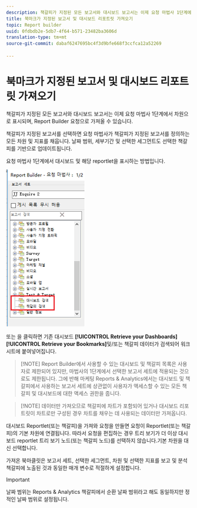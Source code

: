 ```yaml
---
description: 책갈피가 지정된 모든 보고서와 대시보드 보고서는 이제 요청 마법사 1단계에서 차원으로 표시되며, Report Builder 요청으로 가져올 수 있습니다.
title: 북마크가 지정된 보고서 및 대시보드 리포트릿 가져오기
topic: Report builder
uuid: 0fdbdb2e-5db7-4f64-b571-23482ba3606d
translation-type: tm+mt
source-git-commit: dabaf6247695bc4f3d9bfe668f3ccfca12a52269

---
```



# 북마크가 지정된 보고서 및 대시보드 리포트릿 가져오기

책갈피가 지정된 모든 보고서와 대시보드 보고서는 이제 요청 마법사 1단계에서 차원으로 표시되며, Report Builder 요청으로 가져올 수 있습니다.

책갈피가 지정된 보고서를 선택하면 요청 마법사가 책갈피가 지정된 보고서를 정의하는 모든 차원 및 지표를 채웁니다. 날짜 범위, 세부기간 및 선택한 세그먼트도 선택한 책갈피를 기반으로 업데이트됩니다.

요청 마법사 1단계에서 대시보드 및 해당 reportlet을 표시하는 방법입니다.

![](assets/import_dashboard_reportlet.png)

또는 을 클릭하면 기존 대시보드 **[!UICONTROL Retrieve your Dashboards]** **[!UICONTROL Retrieve your Bookmarks]**&#x200B;및/또는 책갈피 데이터가 검색되어 워크시트에 붙여넣어집니다.

>[!NOTE] Report Builder에서 사용할 수 있는 대시보드 및 책갈피 목록은 사용자로 제한되어 있지만, 마법사의 1단계에서 선택한 보고서 세트에 적용되는 것으로도 제한됩니다. 그에 반해 마케팅 Reports &amp; Analytics에서는 대시보드 및 책갈피에서 사용하는 보고서 세트에 상관없이 사용자가 액세스할 수 있는 모든 책갈피 및 대시보드에 대한 액세스 권한을 줍니다.

>[!NOTE] 데이터만 가져오므로 책갈피에 차트가 포함되어 있거나 대시보드 리포트릿이 차트로만 구성된 경우 차트를 채우는 데 사용되는 데이터만 가져옵니다.

대시보드 Reportlet(또는 책갈피)을 가져와 요청을 만들면 요청이 Reportlet(또는 책갈피)의 기본 차원에 연결됩니다. 따라서 요청을 편집하는 경우 트리 보기가 더 이상 대시보드 reportlet 트리 보기 노드(또는 책갈피 노드)를 선택하지 않습니다.기본 차원을 대신 선택합니다.

가져온 북마클릿은 보고서 세트, 선택한 세그먼트, 차원 및 선택한 지표를 보고 및 분석 책갈피에 노출된 것과 동일한 매개 변수로 적절하게 설정합니다.

>[!IMPORTANT]
>
>날짜 범위는 Reports &amp; Analytics 책갈피에서 순환 날짜 범위라고 해도 동일하지만 정적인 날짜 범위로 설정됩니다.

